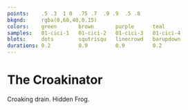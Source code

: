 ```yaml
---
points:    .5 .3  1 0  .75 .7  .9 .9  .5 .8
bkgnd:     rgba(0,60,40,0.15)
colors:    green       brown       purple      teal
samples:   01-cici-1   01-cici-2   01-cici-3   01-cici-4
blots:     dots        squtrisqu   linecrowd   barupdown
durations: 0.2         0.9         0.9         0.2
---
```


The Croakinator
===============

Croaking drain. Hidden Frog. 